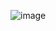 ![image](https://github.com/Spontaniczny/BiteHack2024/assets/75948555/d1fef5c8-5529-453c-917f-9d37cccb3f50)
